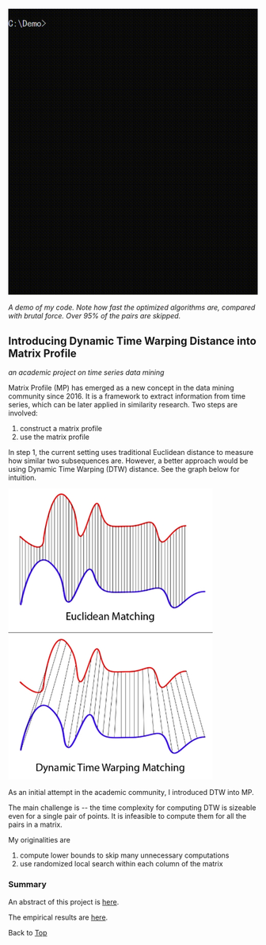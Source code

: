 ![demo](image/demo.gif)

*A demo of my code. Note how fast the optimized algorithms are, compared with brutal force. Over 95% of the pairs are skipped.*

## Introducing Dynamic Time Warping Distance into Matrix Profile

*an academic project on time series data mining*

Matrix Profile (MP) has emerged as a new concept in the data mining community since 2016. It is a framework to extract information from time series, which can be later applied in similarity research. Two steps are involved:

1. construct a matrix profile
2. use the matrix profile

In step 1, the current setting uses traditional Euclidean distance to measure how similar two subsequences are. However, a better approach would be using Dynamic Time Warping (DTW) distance. See the graph below for intuition.

![dtw](image/dtw.png)

As an initial attempt in the academic community, I introduced DTW into MP.

The main challenge is -- the time complexity for computing DTW is sizeable even for a single pair of points. It is infeasible to compute them for all the pairs in a matrix.

My originalities are

1. compute lower bounds to skip many unnecessary computations
2. use randomized local search within each column of the matrix

### Summary

An abstract of this project is [here](summary/abstract.pdf).

The empirical results are [here](summary/results.pdf).

Back to [Top](#user-content-introducing-dynamic-time-warping-distance-into-matrix-profile)
